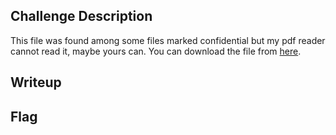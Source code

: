 ## Challenge Description
This file was found among some files marked confidential but my pdf reader cannot read it, maybe yours can.
You can download the file from [here]().

## Writeup

## Flag
